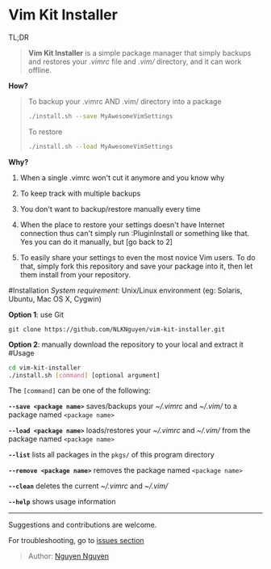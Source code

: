 Vim Kit Installer
=============

TL;DR
> **Vim Kit Installer** is a simple package manager that simply backups and restores your *.vimrc* file and *.vim/* directory, and it can work offline.

**How?**
> To backup your .vimrc AND .vim/ directory into a package
> ```bash 
> ./install.sh --save MyAwesomeVimSettings
> ```
> To restore
> ```bash
> ./install.sh --load MyAwesomeVimSettings
> ```

**Why?**

1. When a single .vimrc won't cut it anymore and you know why

2. To keep track with multiple backups

3. You don't want to backup/restore manually every time

4. When the place to restore your settings doesn't have Internet connection thus can't simply run :PluginInstall or something like that. Yes you can do it manually, but [go back to 2]

5. To easily share your settings to even the most novice Vim users. To do that, simply fork this repository and save your package into it, then let them install from your repository.



#Installation
*System requirement*: Unix/Linux environment (eg: Solaris, Ubuntu, Mac OS X, Cygwin)

**Option 1**: use Git
```git
git clone https://github.com/NLKNguyen/vim-kit-installer.git
  ```    
**Option 2**: manually download the repository to your local and extract it
#Usage

```bash
cd vim-kit-installer
./install.sh [command] [optional argument]
```

The `[command]` can be one of the following:

**`--save <package name>`** saves/backups your *~/.vimrc*  and *~/.vim/* to a package named  `<package name>`

**`--load <package name>`** loads/restores your *~/.vimrc*  and *~/.vim/* from the package named  `<package name>`

**`--list`** lists all packages in the `pkgs/` of this program directory

**`--remove <package name>`** removes  the package named `<package name>`

**`--clean`** deletes the current *~/.vimrc* and *~/.vim/*

**`--help`** shows usage information

----------

Suggestions and contributions are welcome.

For troubleshooting, go to  [issues section]( https://github.com/NLKNguyen/vim-kit-installer/issues)


> Author: [Nguyen Nguyen](https://github.com/NLKNguyen)
